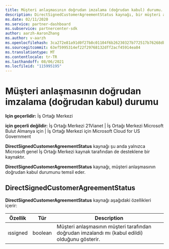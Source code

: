 ```yaml
---
title: Müşteri anlaşmasının doğrudan imzalama (doğrudan kabul) durumu.
description: DirectSignedCustomerAgreementStatus kaynağı, bir müşteri anlaşmasının doğrudan imzalama (doğrudan kabul) durumunu temsil eder.
ms.date: 02/11/2020
ms.service: partner-dashboard
ms.subservice: partnercenter-sdk
author: aarzh-AaronZhang
ms.author: v-aarzh
ms.openlocfilehash: 3ca272e81a91d0f27b8c01104f6b26230327b772517b76268dbfc5014830b915
ms.sourcegitcommit: 63ef5995314ef22f29768132dff2acf45914ea84
ms.translationtype: MT
ms.contentlocale: tr-TR
ms.lasthandoff: 08/06/2021
ms.locfileid: "115995195"
---
```

# <a name="direct-signing-direct-acceptance-status-of-a-customer-agreement"></a>Müşteri anlaşmasının doğrudan imzalama (doğrudan kabul) durumu

**Için geçerlidir:** İş Ortağı Merkezi

**için geçerli değildir:** İş Ortağı Merkezi 21Vianet | İş Ortağı Merkezi Microsoft Bulut Almanya için | İş Ortağı Merkezi için Microsoft Cloud for US Government

**DirectSignedCustomerAgreementStatus** kaynağı şu anda yalnızca Microsoft genel İş Ortağı Merkezi kaynak tarafından de desteklene bir kaynaktır.

**DirectSignedCustomerAgreementStatus** kaynağı, müşteri anlaşmasının doğrudan kabul durumunu temsil eder.

## <a name="directsignedcustomeragreementstatus"></a>DirectSignedCustomerAgreementStatus

**DirectSignedCustomerAgreementStatus** kaynağı aşağıdaki özellikleri içerir:

| Özellik       | Tür   | Description                                                                                               |
|----------------|--------|-----------------------------------------------------------------------------------------------------------|
| ıssigned | boolean | Müşteri anlaşmasının müşteri tarafından doğrudan imzalandı mı (kabul edildi) olduğunu gösterir. |
